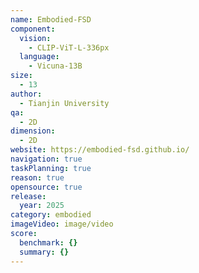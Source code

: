 ```yaml
---
name: Embodied-FSD
component:
  vision:
    - CLIP-ViT-L-336px
  language:
    - Vicuna-13B
size:
  - 13
author:
  - Tianjin University
qa:
  - 2D
dimension:
  - 2D
website: https://embodied-fsd.github.io/
navigation: true
taskPlanning: true
reason: true
opensource: true
release:
  year: 2025
category: embodied
imageVideo: image/video
score:
  benchmark: {}
  summary: {}
---
```

